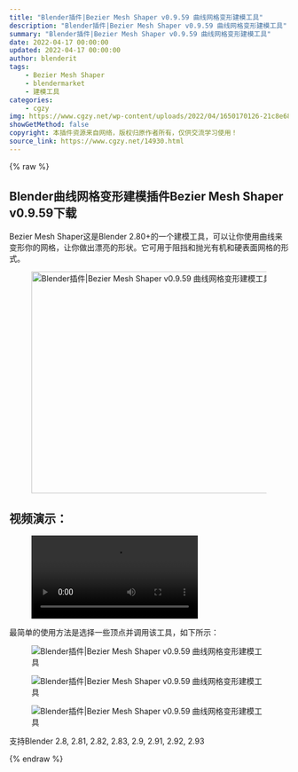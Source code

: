 ```yaml
---
title: "Blender插件|Bezier Mesh Shaper v0.9.59 曲线网格变形建模工具"
description: "Blender插件|Bezier Mesh Shaper v0.9.59 曲线网格变形建模工具"
summary: "Blender插件|Bezier Mesh Shaper v0.9.59 曲线网格变形建模工具"
date: 2022-04-17 00:00:00
updated: 2022-04-17 00:00:00
author: blenderit
tags: 
    - Bezier Mesh Shaper
    - blendermarket
    - 建模工具
categories:
    - cgzy
img: https://www.cgzy.net/wp-content/uploads/2022/04/1650170126-21c8e6807ac1f5e.webp
showGetMethod: false
copyright: 本插件资源来自网络，版权归原作者所有，仅供交流学习使用！
source_link: https://www.cgzy.net/14930.html
---
```


{% raw %}
<div class="wp-block-pandastudio-title"><div class="title_style_01"><h2 id="h2-0">Blender曲线网格变形建模插件Bezier Mesh Shaper v0.9.59下载</h2></div></div><p class="is-style-text-indent-2em"> Bezier Mesh Shaper这是Blender 2.80+的一个建模工具，可以让你使用曲线来变形你的网格，让你做出漂亮的形状。它可用于阻挡和抛光有机和硬表面网格的形式。</p><div class="wp-block-image is-style-border-round-and-with-shadow"><figure class="aligncenter size-full"><img fetchpriority="high" decoding="async" width="800" height="400" src="https://www.cgzy.net/wp-content/uploads/2022/04/1650169417-04fb5e62fef830d.jpg" class="wp-image-14931" srcset="https://www.cgzy.net/wp-content/uploads/2022/04/1650169417-04fb5e62fef830d.jpg 800w, https://www.cgzy.net/wp-content/uploads/2022/04/1650169417-04fb5e62fef830d-512x256.jpg 512w" sizes="(max-width: 800px) 100vw, 800px" title="Blender插件|Bezier Mesh Shaper v0.9.59 曲线网格变形建模工具" alt="Blender插件|Bezier Mesh Shaper v0.9.59 曲线网格变形建模工具"></figure></div><div class="wp-block-pandastudio-title"><div class="title_style_01"><h2 id="h2-1">视频演示：</h2></div></div><figure class="wp-block-video aligncenter"><video controls src="http://videohw-platform.cdn.huya.com/1048585/1259544907209/38464757/9200e1ecadb037c6d8da3a236c122cb5.mp4"></video></figure><p>最简单的使用方法是选择一些顶点并调用该工具，如下所示：</p><div class="wp-block-image is-style-border-round-and-with-shadow"><figure class="aligncenter size-large"><img decoding="async" src="https://img.alicdn.com/imgextra/i2/195004553/O1CN01V5yi0d1jVK2KgI2g0_!!195004553.png" title="Blender插件|Bezier Mesh Shaper v0.9.59 曲线网格变形建模工具" alt="Blender插件|Bezier Mesh Shaper v0.9.59 曲线网格变形建模工具"></figure></div><div class="wp-block-image is-style-border-round-and-with-shadow"><figure class="aligncenter size-large"><img decoding="async" src="https://img.alicdn.com/imgextra/i1/195004553/O1CN01kn8wRH1jVK2NddiIw_!!195004553.png" title="Blender插件|Bezier Mesh Shaper v0.9.59 曲线网格变形建模工具" alt="Blender插件|Bezier Mesh Shaper v0.9.59 曲线网格变形建模工具"></figure></div><div class="wp-block-image is-style-border-round-and-with-shadow"><figure class="aligncenter size-large"><img decoding="async" src="https://img.alicdn.com/imgextra/i4/195004553/O1CN015NUlDN1jVK2PTYbDn_!!195004553.png" title="Blender插件|Bezier Mesh Shaper v0.9.59 曲线网格变形建模工具" alt="Blender插件|Bezier Mesh Shaper v0.9.59 曲线网格变形建模工具"></figure></div><div class="wp-block-pandastudio-tips"><div class="tip success "><p>支持Blender 2.8, 2.81, 2.82, 2.83, 2.9, 2.91, 2.92, 2.93</p>
</div></div>
<div style="display: none">cgzy</div>
{% endraw %}